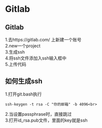 # Gitlab
Gitlab
---
1.去https://gitlab.com/  上新建一个账号 <br>
2.new一个project<br>
3.生成ssh<br>
4.将ssh文件添加入ssh输入框中<br>
5.上传代码<br>

如何生成ssh
---
1.打开git.bash执行

    ssh-keygen -t rsa -C "你的邮箱" -b 4096<br>
2.当设置passphrase时，直接跳过<br>
3.打开id_rsa.pub文件，里面的key就是ssh<br>

